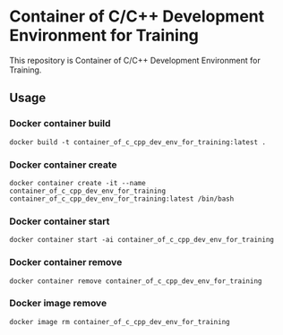 # Container of C/C++ Development Environment for Training

This repository is Container of C/C++ Development Environment for Training.

## Usage

### Docker container build

`docker build -t container_of_c_cpp_dev_env_for_training:latest .`

### Docker container create

`docker container create -it --name container_of_c_cpp_dev_env_for_training container_of_c_cpp_dev_env_for_training:latest /bin/bash`

### Docker container start

`docker container start -ai container_of_c_cpp_dev_env_for_training`

### Docker container remove

`docker container remove container_of_c_cpp_dev_env_for_training`

### Docker image remove

`docker image rm container_of_c_cpp_dev_env_for_training`
